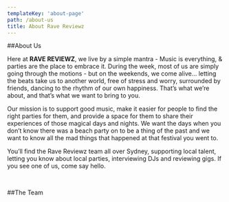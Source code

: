 ```yaml
---
templateKey: 'about-page'
path: /about-us
title: About Rave Reviewz
---
```


##About Us

Here at **RAVE REVIEWZ**, we live by a simple mantra - Music is everything, & parties are the place to embrace it. During the week, most of us are simply going through the motions - but on the weekends, we come alive… letting the beats take us to another world, free of stress and worry, surrounded by friends, dancing to the rhythm of our own happiness. That’s what we’re about, and that’s what we want to bring to you.

Our mission is to support good music, make it easier for people to find the right parties for them, and provide a space for them to share their experiences of those magical days and nights. We want the days when you don’t know there was a beach party on to be a thing of the past and we want to know all the mad things that happened at that festival you went to.

You’ll find the Rave Reviewz team all over Sydney, supporting local talent, letting you know about local parties, interviewing DJs and reviewing gigs. If you see one of us, come say hello.

&nbsp;
&nbsp;

##The Team
